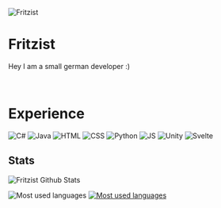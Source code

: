 <p align="left"> <img src="https://komarev.com/ghpvc/?username=Fritzist&label=Profile%20views&color=0e75b6&style=flat" alt="Fritzist" /> </p>

# Fritzist
Hey I am a small german developer :)

<br>

# Experience

![C#](https://img.shields.io/badge/C%23-239120?style=for-the-badge&logo=c-sharp&logoColor=white)
![Java](https://img.shields.io/badge/Java-ED8B00?style=for-the-badge&logo=java&logoColor=white)
![HTML](https://img.shields.io/badge/HTML5-E34F26?style=for-the-badge&logo=html5&logoColor=white)
![CSS](https://img.shields.io/badge/CSS3-1572B6?style=for-the-badge&logo=css3&logoColor=white)
![Python](https://img.shields.io/badge/Python-3776AB?style=for-the-badge&logo=python&logoColor=white)
![JS](https://img.shields.io/badge/JavaScript-F7DF1E?style=for-the-badge&logo=javascript&logoColor=black)
![Unity](https://img.shields.io/badge/Unity-100000?style=for-the-badge&logo=unity&logoColor=white)
![Svelte](https://img.shields.io/badge/Svelte-4A4A55?style=for-the-badge&logo=svelte&logoColor=FF3E00)

## Stats
![Fritzist Github Stats](https://github-readme-stats.vercel.app/api?username=Fritzist&theme=aura)

![Most used languages](https://github-readme-stats.vercel.app/api/top-langs/?username=Fritzist&theme=aura)                                                         [![Most used languages](https://github-readme-stats.vercel.app/api/top-langs/?username=Fritzist&layout=compact&theme=aura)](https://github.com/Fritzist/github-readme-stats)
